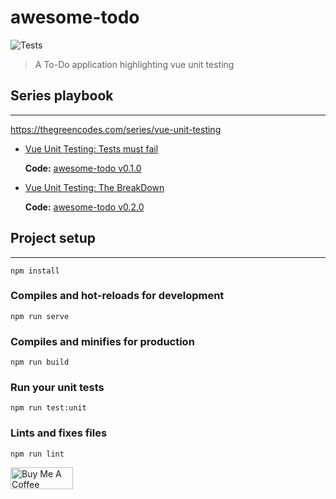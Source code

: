 # awesome-todo



![Tests](https://github.com/TheGreenCodes/awesome-todo/actions/workflows/node.js.yml/badge.svg?branch=main)


> A To-Do application highlighting vue unit testing


## Series playbook
---

https://thegreencodes.com/series/vue-unit-testing



- [Vue Unit Testing: Tests must fail](https://thegreencodes.com/vue-unit-testing-tests-must-fail)
   
   **Code:** [awesome-todo v0.1.0](https://github.com/TheGreenCodes/awesome-todo/releases/tag/v0.1.0)

- [Vue Unit Testing: The BreakDown](https://thegreencodes.com/vue-unit-testing-the-breakdown)

   **Code:** [awesome-todo v0.2.0](https://github.com/TheGreenCodes/awesome-todo/releases/tag/v0.2.0)


## Project setup
---
```
npm install
```

### Compiles and hot-reloads for development
```
npm run serve
```

### Compiles and minifies for production
```
npm run build
```

### Run your unit tests
```
npm run test:unit
```

### Lints and fixes files
```
npm run lint
```



<a href="https://www.buymeacoffee.com/marvinkweyu" target="_blank"><img src="https://cdn.buymeacoffee.com/buttons/v2/default-green.png" alt="Buy Me A Coffee" width=200 height=50 style="height: 35px !important;width: 100px !important;" ></a>
